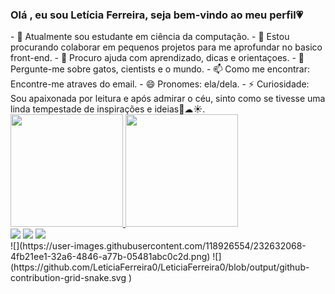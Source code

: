 ### Olá , eu sou Letícia Ferreira, seja bem-vindo ao meu perfil💗
<!--**LeticiaFerreira0/LeticiaFerreira0** is a ✨ _special_ ✨ repository because its `README.md` (this file) appears on your GitHub profile--!>

- 🌱 Atualmente sou estudante em ciência da computação.
- 👯 Estou procurando colaborar em pequenos projetos para me aprofundar no basico front-end.
- 🤔 Procuro ajuda com aprendizado, dicas e orientaçoes.
- 💬 Pergunte-me sobre gatos, cientists e o mundo.
- 📫 Como me encontrar: Encontre-me atraves do email.
- 😄 Pronomes: ela/dela.
- ⚡ Curiosidade: Sou apaixonada por leitura e após admirar o céu, sinto como se tivesse uma linda tempestade de inspirações e ideias🌼☁☀.

<div>
<a href="https://github.com/LeticiaFerreira0">
<img height="180em" src="https://github-readme-stats.vercel.app/api/top-langs/?username=LeticiaFerreira0&layout=compact&langs_count=7&theme=radical"/>
<img height="180em" src="https://github-readme-stats.vercel.app/api?username=LeticiaFerreira0&show_icons=true&theme=radical&include_all_commits=true&count_private=true"/>
</div>

<div>
<a href="https://instagram.com/leticia_ffp" target="_blank"><img src="https://img.shields.io/badge/-Instagram-%23E4405F?style=for-the-badge&logo=instagram&logoColor=white" target="_blank"></a>
<a href = "mailto:contato@leticiaffernandes64/2gmail.com"><img src="https://img.shields.io/badge/Gmail-D14836?style=for-the-badge&logo=gmail&logoColor=white" target="_blank"></a>
<a href="https://www.linkedin.com/in/leticia-pereira" target="_blank"><img src="https://img.shields.io/badge/-LinkedIn-%230077B5?style=for-the-badge&logo=linkedin&logoColor=white" target="_blank"></a>   
</div>

 ![](https://user-images.githubusercontent.com/118926554/232632068-4fb21ee1-32a6-4846-a77b-05481abc0c2d.png)

 ![](https://github.com/LeticiaFerreira0/LeticiaFerreira0/blob/output/github-contribution-grid-snake.svg )
